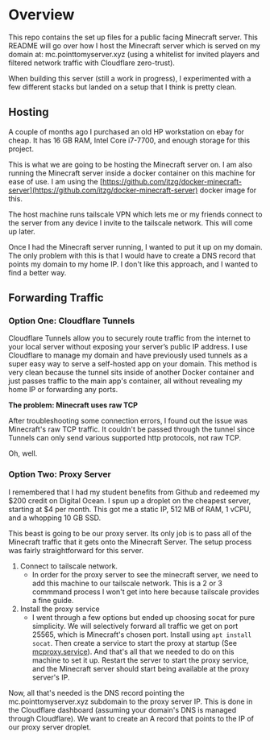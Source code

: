 # Overview
This repo contains the set up files for a public facing Minecraft server. This README will go over how I host the Minecraft server which is served on my domain at: mc.pointtomyserver.xyz (using a whitelist for invited players and filtered network traffic with Cloudflare zero-trust).

When building this server (still a work in progress), I experimented with a few different stacks but landed on a setup that I think is pretty clean.

## Hosting
A couple of months ago I purchased an old HP workstation on ebay for cheap. It has 16 GB RAM, Intel Core i7-7700, and enough storage for this project.

This is what we are going to be hosting the Minecraft server on. I am also running the Minecraft server inside a docker container on this machine for ease of use. I am using the [https://github.com/itzg/docker-minecraft-server](https://github.com/itzg/docker-minecraft-server) docker image for this.

The host machine runs tailscale VPN which lets me or my friends connect to the server from any device I invite to the tailscale network. This will come up later.

Once I had the Minecraft server running, I wanted to put it up on my domain. The only problem with this is that I would have to create a DNS record that points my domain to my home IP. I don't like this approach, and I wanted to find a better way.

## Forwarding Traffic

### Option One: Cloudflare Tunnels
Cloudflare Tunnels allow you to securely route traffic from the internet to your local server without exposing your server’s public IP address. I use Cloudflare to manage my domain and have previously used tunnels as a super easy way to serve a self-hosted app on your domain. This method is very clean because the tunnel sits inside of another Docker container and just passes traffic to the main app's container, all without revealing my home IP or forwarding any ports.

**The problem: Minecraft uses raw TCP**  

After troubleshooting some connection errors, I found out the issue was Minecraft's raw TCP traffic. It couldn't be passed through the tunnel since Tunnels can only send various supported http protocols, not raw TCP.

Oh, well.

### Option Two: Proxy Server
I remembered that I had my student benefits from Github and redeemed my $200 credit on Digital Ocean. I spun up a droplet on the cheapest server, starting at $4 per month. This got me a static IP, 512 MB of RAM, 1 vCPU, and a whopping 10 GB SSD.

This beast is going to be our proxy server. Its only job is to pass all of the Minecraft traffic that it gets onto the Minecraft Server. The setup process was fairly straightforward for this server.

1. Connect to tailscale network.
    - In order for the proxy server to see the minecraft server, we need to add this machine to our tailscale network. This is a 2 or 3 commmand process I won't get into here because tailscale provides a fine guide.
2. Install the proxy service
    - I went through a few options but ended up choosing socat for pure simplicity. We will selectively forward all traffic we get on port 25565, which is Minecraft's chosen port. Install using `apt install socat`. Then create a service to start the proxy at startup (See [mcproxy.service](mcproxy.service)). And that's all that we needed to do on this machine to set it up. Restart the server to start the proxy service, and the Minecraft server should start being available at the proxy server's IP.

Now, all that's needed is the DNS record pointing the mc.pointtomyserver.xyz subdomain to the proxy server IP. This is done in the Cloudflare dashboard (assuming your domain's DNS is managed through Cloudflare). We want to create an A record that points to the IP of our proxy server droplet.
